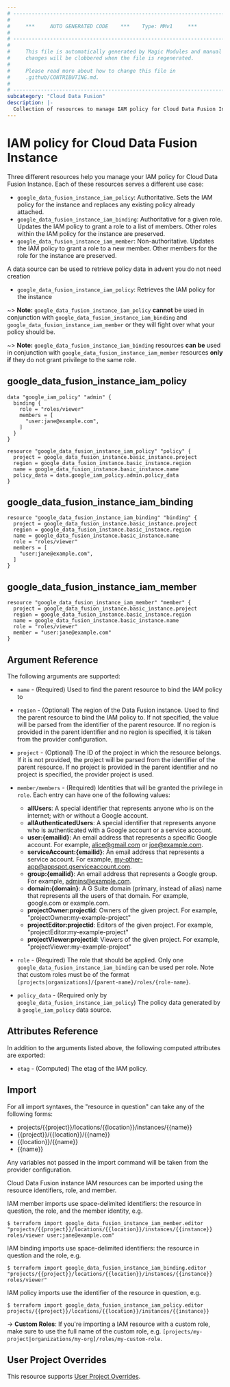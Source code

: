 ```yaml
---
# ----------------------------------------------------------------------------
#
#     ***     AUTO GENERATED CODE    ***    Type: MMv1     ***
#
# ----------------------------------------------------------------------------
#
#     This file is automatically generated by Magic Modules and manual
#     changes will be clobbered when the file is regenerated.
#
#     Please read more about how to change this file in
#     .github/CONTRIBUTING.md.
#
# ----------------------------------------------------------------------------
subcategory: "Cloud Data Fusion"
description: |-
  Collection of resources to manage IAM policy for Cloud Data Fusion Instance
---
```


# IAM policy for Cloud Data Fusion Instance
Three different resources help you manage your IAM policy for Cloud Data Fusion Instance. Each of these resources serves a different use case:

* `google_data_fusion_instance_iam_policy`: Authoritative. Sets the IAM policy for the instance and replaces any existing policy already attached.
* `google_data_fusion_instance_iam_binding`: Authoritative for a given role. Updates the IAM policy to grant a role to a list of members. Other roles within the IAM policy for the instance are preserved.
* `google_data_fusion_instance_iam_member`: Non-authoritative. Updates the IAM policy to grant a role to a new member. Other members for the role for the instance are preserved.

A data source can be used to retrieve policy data in advent you do not need creation

* `google_data_fusion_instance_iam_policy`: Retrieves the IAM policy for the instance

~> **Note:** `google_data_fusion_instance_iam_policy` **cannot** be used in conjunction with `google_data_fusion_instance_iam_binding` and `google_data_fusion_instance_iam_member` or they will fight over what your policy should be.

~> **Note:** `google_data_fusion_instance_iam_binding` resources **can be** used in conjunction with `google_data_fusion_instance_iam_member` resources **only if** they do not grant privilege to the same role.



## google_data_fusion_instance_iam_policy

```hcl
data "google_iam_policy" "admin" {
  binding {
    role = "roles/viewer"
    members = [
      "user:jane@example.com",
    ]
  }
}

resource "google_data_fusion_instance_iam_policy" "policy" {
  project = google_data_fusion_instance.basic_instance.project
  region = google_data_fusion_instance.basic_instance.region
  name = google_data_fusion_instance.basic_instance.name
  policy_data = data.google_iam_policy.admin.policy_data
}
```

## google_data_fusion_instance_iam_binding

```hcl
resource "google_data_fusion_instance_iam_binding" "binding" {
  project = google_data_fusion_instance.basic_instance.project
  region = google_data_fusion_instance.basic_instance.region
  name = google_data_fusion_instance.basic_instance.name
  role = "roles/viewer"
  members = [
    "user:jane@example.com",
  ]
}
```

## google_data_fusion_instance_iam_member

```hcl
resource "google_data_fusion_instance_iam_member" "member" {
  project = google_data_fusion_instance.basic_instance.project
  region = google_data_fusion_instance.basic_instance.region
  name = google_data_fusion_instance.basic_instance.name
  role = "roles/viewer"
  member = "user:jane@example.com"
}
```


## Argument Reference

The following arguments are supported:

* `name` - (Required) Used to find the parent resource to bind the IAM policy to
* `region` - (Optional) The region of the Data Fusion instance.
 Used to find the parent resource to bind the IAM policy to. If not specified,
  the value will be parsed from the identifier of the parent resource. If no region is provided in the parent identifier and no
  region is specified, it is taken from the provider configuration.

* `project` - (Optional) The ID of the project in which the resource belongs.
    If it is not provided, the project will be parsed from the identifier of the parent resource. If no project is provided in the parent identifier and no project is specified, the provider project is used.

* `member/members` - (Required) Identities that will be granted the privilege in `role`.
  Each entry can have one of the following values:
  * **allUsers**: A special identifier that represents anyone who is on the internet; with or without a Google account.
  * **allAuthenticatedUsers**: A special identifier that represents anyone who is authenticated with a Google account or a service account.
  * **user:{emailid}**: An email address that represents a specific Google account. For example, alice@gmail.com or joe@example.com.
  * **serviceAccount:{emailid}**: An email address that represents a service account. For example, my-other-app@appspot.gserviceaccount.com.
  * **group:{emailid}**: An email address that represents a Google group. For example, admins@example.com.
  * **domain:{domain}**: A G Suite domain (primary, instead of alias) name that represents all the users of that domain. For example, google.com or example.com.
  * **projectOwner:projectid**: Owners of the given project. For example, "projectOwner:my-example-project"
  * **projectEditor:projectid**: Editors of the given project. For example, "projectEditor:my-example-project"
  * **projectViewer:projectid**: Viewers of the given project. For example, "projectViewer:my-example-project"

* `role` - (Required) The role that should be applied. Only one
    `google_data_fusion_instance_iam_binding` can be used per role. Note that custom roles must be of the format
    `[projects|organizations]/{parent-name}/roles/{role-name}`.

* `policy_data` - (Required only by `google_data_fusion_instance_iam_policy`) The policy data generated by
  a `google_iam_policy` data source.

## Attributes Reference

In addition to the arguments listed above, the following computed attributes are
exported:

* `etag` - (Computed) The etag of the IAM policy.

## Import

For all import syntaxes, the "resource in question" can take any of the following forms:

* projects/{{project}}/locations/{{location}}/instances/{{name}}
* {{project}}/{{location}}/{{name}}
* {{location}}/{{name}}
* {{name}}

Any variables not passed in the import command will be taken from the provider configuration.

Cloud Data Fusion instance IAM resources can be imported using the resource identifiers, role, and member.

IAM member imports use space-delimited identifiers: the resource in question, the role, and the member identity, e.g.
```
$ terraform import google_data_fusion_instance_iam_member.editor "projects/{{project}}/locations/{{location}}/instances/{{instance}} roles/viewer user:jane@example.com"
```

IAM binding imports use space-delimited identifiers: the resource in question and the role, e.g.
```
$ terraform import google_data_fusion_instance_iam_binding.editor "projects/{{project}}/locations/{{location}}/instances/{{instance}} roles/viewer"
```

IAM policy imports use the identifier of the resource in question, e.g.
```
$ terraform import google_data_fusion_instance_iam_policy.editor projects/{{project}}/locations/{{location}}/instances/{{instance}}
```

-> **Custom Roles**: If you're importing a IAM resource with a custom role, make sure to use the
 full name of the custom role, e.g. `[projects/my-project|organizations/my-org]/roles/my-custom-role`.

## User Project Overrides

This resource supports [User Project Overrides](https://registry.terraform.io/providers/hashicorp/google/latest/docs/guides/provider_reference#user_project_override).
